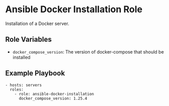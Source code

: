 Ansible Docker Installation Role
================================

Installation of a Docker server.

Role Variables
--------------

- `docker_compose_version`: The version of docker-compose that should be installed

Example Playbook
----------------

    - hosts: servers
      roles:
        - role: ansible-docker-installation
          docker_compose_version: 1.25.4
